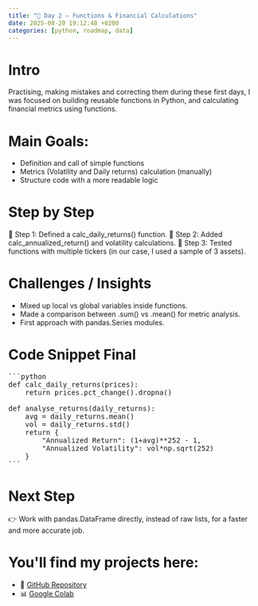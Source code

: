 ```yaml
---
title: "📖 Day 2 – Functions & Financial Calculations"
date: 2025-08-20 19:12:48 +0200
categories: [python, roadmap, data]
---
```


# Intro

Practising, making mistakes and correcting them during these first days, I was focused on building reusable functions in Python, and calculating financial metrics using functions.

# Main Goals:

- Definition and call of simple functions
- Metrics (Volatility and Daily returns) calculation (manually)
- Structure code with a more readable logic

# Step by Step
📍 Step 1: Defined a calc_daily_returns() function.
📍 Step 2: Added calc_annualized_return() and volatility calculations.
📍 Step 3: Tested functions with multiple tickers (in our case, I used a sample of 3 assets).

# Challenges / Insights

- Mixed up local vs global variables inside functions.
- Made a comparison between .sum() vs .mean() for metric analysis.
- First approach with pandas.Series modules.

# Code Snippet Final

<pre>
```python
def calc_daily_returns(prices):
    return prices.pct_change().dropna()

def analyse_returns(daily_returns):
    avg = daily_returns.mean()
    vol = daily_returns.std()
    return {
        "Annualized Return": (1+avg)**252 - 1,
        "Annualized Volatility": vol*np.sqrt(252)
    }
```
</pre>

# Next Step
👉 Work with pandas.DataFrame directly, instead of raw lists, for a faster and more accurate job.

# You'll find my projects here:
- 🔗 [GitHub Repository](https://github.com/DLPietro/learning-roadmap)
- 📊 [Google Colab](https://colab.research.google.com/github/DLPietro/learning-roadmap/blob/main/notebooks/day_2.ipynb)
